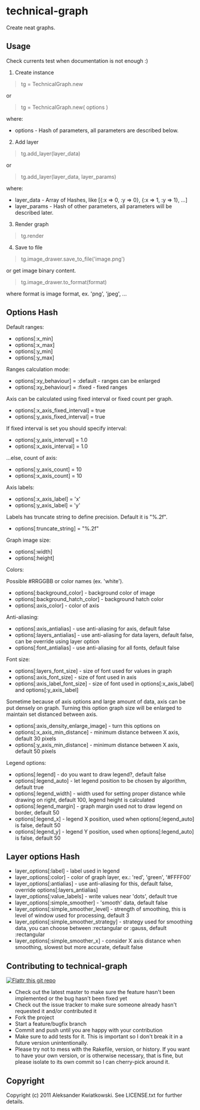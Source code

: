technical-graph
===============

Create neat graphs.


Usage
-----

Check currents test when documentation is not enough :)

1. Create instance

> tg = TechnicalGraph.new

or

> tg = TechnicalGraph.new( options )

where:

* options - Hash of parameters, all parameters are described below.

2. Add layer

> tg.add_layer(layer_data)

or

> tg.add_layer(layer_data, layer_params)

where:

* layer_data - Array of Hashes, like [{:x => 0, :y => 0}, {:x => 1, :y => 1}, ...]
* layer_params - Hash of other parameters, all parameters will be described later.

3. Render graph

> tg.render

4. Save to file

> tg.image_drawer.save_to_file('image.png')

or get image binary content.

> tg.image_drawer.to_format(format)

where format is image format, ex. 'png', 'jpeg', ...


Options Hash
-------------

Default ranges:

* options[:x_min]
* options[:x_max]
* options[:y_min]
* options[:y_max]

Ranges calculation mode:

* options[:xy_behaviour] = :default - ranges can be enlarged
* options[:xy_behaviour] = :fixed - fixed ranges

Axis can be calculated using fixed interval or fixed count per graph.

* options[:x_axis_fixed_interval] = true
* options[:y_axis_fixed_interval] = true

If fixed interval is set you should specify interval:

* options[:y_axis_interval] = 1.0
* options[:x_axis_interval] = 1.0

...else, count of axis:

* options[:y_axis_count] = 10
* options[:x_axis_count] = 10

Axis labels:

* options[:x_axis_label] = 'x'
* options[:y_axis_label] = 'y'


Labels has truncate string to define precision. Default it is "%.2f".

* options[:truncate_string] = "%.2f"

Graph image size:

* options[:width]
* options[:height]

Colors:

Possible #RRGGBB or color names (ex. 'white').

* options[:background_color] - background color of image
* options[:background_hatch_color] - background hatch color
* options[:axis_color] - color of axis

Anti-aliasing:

* options[:axis_antialias] - use anti-aliasing for axis, default false
* options[:layers_antialias] - use anti-aliasing for data layers, default false, can be override using layer option
* options[:font_antialias] - use anti-aliasing for all fonts, default false

Font size:

* options[:layers_font_size] - size of font used for values in graph
* options[:axis_font_size] - size of font used in axis
* options[:axis_label_font_size] - size of font used in options[:x_axis_label] and options[:y_axis_label]

Sometime because of axis options and large amount of data, axis can be put densely on graph. Turning this option graph
size will be enlarged to maintain set distanced between axis.

* options[:axis_density_enlarge_image] - turn this options on
* options[:x_axis_min_distance] - minimum distance between X axis, default 30 pixels
* options[:y_axis_min_distance] - minimum distance between X axis, default 50 pixels

Legend options:

* options[:legend] - do you want to draw legend?, default false
* options[:legend_auto] - let legend position to be chosen by algorithm, default true
* options[:legend_width] - width used for setting proper distance while drawing on right, default 100, legend height is calculated
* options[:legend_margin] - graph margin used not to draw legend on border, default 50
* options[:legend_x] - legend X position, used when options[:legend_auto] is false, default 50
* options[:legend_y] - legend Y position, used when options[:legend_auto] is false, default 50


Layer options Hash
------------------

* layer_options[:label] - label used in legend
* layer_options[:color] - color of graph layer, ex.: 'red', 'green', '#FFFF00'
* layer_options[:antialias] - use anti-aliasing for this, default false, override options[:layers_antialias]
* layer_options[:value_labels] - write values near 'dots', default true
* layer_options[:simple_smoother] - 'smooth' data, default false
* layer_options[:simple_smoother_level] - strength of smoothing, this is level of window used for processing, default 3
* layer_options[:simple_smoother_strategy] - strategy used for smoothing data, you can choose between :rectangular or :gauss, default :rectangular
* layer_options[:simple_smoother_x] - consider X axis distance when smoothing, slowest but more accurate, default false



Contributing to technical-graph
-------------------------------

[![Flattr this git repo](http://api.flattr.com/button/flattr-badge-large.png)](https://flattr.com/submit/auto?user_id=bobik314&url=https://github.com/akwiatkowski/technical_graph&title=technical_graph&language=en_GB&tags=github&category=software)

* Check out the latest master to make sure the feature hasn't been implemented or the bug hasn't been fixed yet
* Check out the issue tracker to make sure someone already hasn't requested it and/or contributed it
* Fork the project
* Start a feature/bugfix branch
* Commit and push until you are happy with your contribution
* Make sure to add tests for it. This is important so I don't break it in a future version unintentionally.
* Please try not to mess with the Rakefile, version, or history. If you want to have your own version, or is otherwise necessary, that is fine, but please isolate to its own commit so I can cherry-pick around it.


Copyright
---------

Copyright (c) 2011 Aleksander Kwiatkowski. See LICENSE.txt for
further details.

